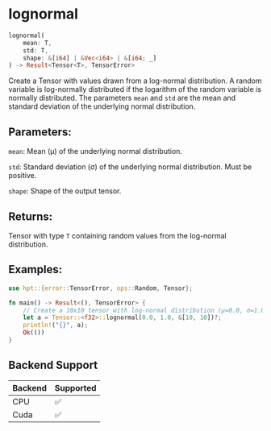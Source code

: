 # lognormal
```rust
lognormal(
    mean: T,
    std: T,
    shape: &[i64] | &Vec<i64> | &[i64; _]
) -> Result<Tensor<T>, TensorError>
```
Create a Tensor with values drawn from a log-normal distribution. A random variable is log-normally distributed if the logarithm of the random variable is normally distributed. The parameters `mean` and `std` are the mean and standard deviation of the underlying normal distribution.

## Parameters:
`mean`: Mean (μ) of the underlying normal distribution.

`std`: Standard deviation (σ) of the underlying normal distribution. Must be positive.

`shape`: Shape of the output tensor.

## Returns:
Tensor with type `T` containing random values from the log-normal distribution.

## Examples:
```rust
use hpt::{error::TensorError, ops::Random, Tensor};

fn main() -> Result<(), TensorError> {
    // Create a 10x10 tensor with log-normal distribution (μ=0.0, σ=1.0)
    let a = Tensor::<f32>::lognormal(0.0, 1.0, &[10, 10])?;
    println!("{}", a);
    Ok(())
}
```
## Backend Support
| Backend | Supported |
|---------|-----------|
| CPU     | ✅         |
| Cuda    | ✅        |